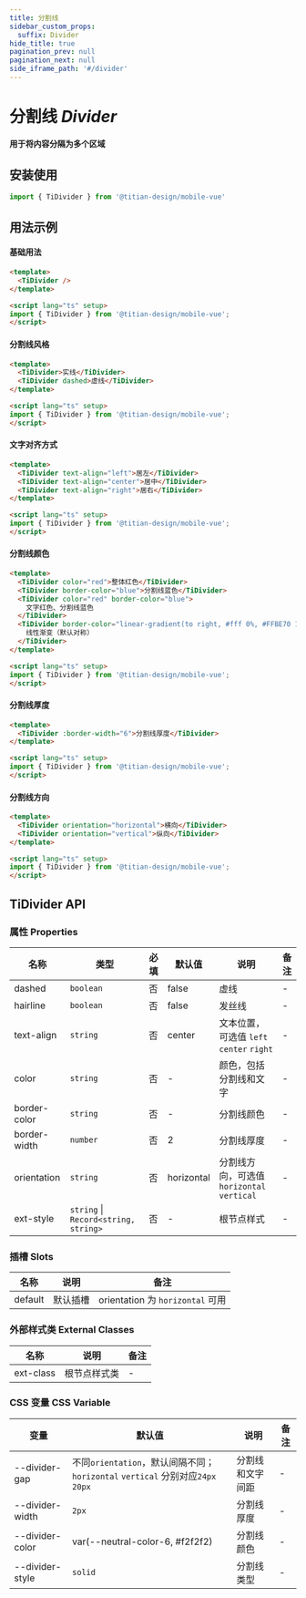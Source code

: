 ```yaml
---
title: 分割线
sidebar_custom_props:
  suffix: Divider
hide_title: true
pagination_prev: null
pagination_next: null
side_iframe_path: '#/divider'
---
```


# 分割线 _Divider_

**用于将内容分隔为多个区域**

## 安装使用

```typescript showLineNumbers
import { TiDivider } from '@titian-design/mobile-vue'
```

## 用法示例

#### 基础用法

```html showLineNumbers
<template>
  <TiDivider />
</template>

<script lang="ts" setup>
import { TiDivider } from '@titian-design/mobile-vue';
</script>
```

#### 分割线风格

```html showLineNumbers
<template>
  <TiDivider>实线</TiDivider>
  <TiDivider dashed>虚线</TiDivider>
</template>

<script lang="ts" setup>
import { TiDivider } from '@titian-design/mobile-vue';
</script>
```

#### 文字对齐方式

```html showLineNumbers
<template>
  <TiDivider text-align="left">居左</TiDivider>
  <TiDivider text-align="center">居中</TiDivider>
  <TiDivider text-align="right">居右</TiDivider>
</template>

<script lang="ts" setup>
import { TiDivider } from '@titian-design/mobile-vue';
</script>
```

#### 分割线颜色

```html showLineNumbers
<template>
  <TiDivider color="red">整体红色</TiDivider>
  <TiDivider border-color="blue">分割线蓝色</TiDivider>
  <TiDivider color="red" border-color="blue">
    文字红色、分割线蓝色
  </TiDivider>
  <TiDivider border-color="linear-gradient(to right, #fff 0%, #FFBE70 100%)" :border-width="6">
    线性渐变（默认对称）
  </TiDivider>
</template>

<script lang="ts" setup>
import { TiDivider } from '@titian-design/mobile-vue';
</script>
```

#### 分割线厚度

```html showLineNumbers
<template>
  <TiDivider :border-width="6">分割线厚度</TiDivider>
</template>

<script lang="ts" setup>
import { TiDivider } from '@titian-design/mobile-vue';
</script>
```

#### 分割线方向

```html showLineNumbers
<template>
  <TiDivider orientation="horizontal">横向</TiDivider>
  <TiDivider orientation="vertical">纵向</TiDivider>
</template>

<script lang="ts" setup>
import { TiDivider } from '@titian-design/mobile-vue';
</script>
```
## TiDivider API
### 属性 **Properties**
| 名称        | 类型      | 必填 | 默认值     | 说明                                      | 备注 |
| ----------- | --------- | ---- | ---------- | ----------------------------------------- | ---- |
| dashed      | `boolean` | 否   | false      | 虚线                                      | -    |
| hairline    | `boolean` | 否   | false      | 发丝线                                    | -    |
| text-align   | `string`  | 否   | center     | 文本位置，可选值 `left` `center` `right ` | -    |
| color       | `string`  | 否   | -          | 颜色，包括分割线和文字                    | -    |
| border-color | `string`  | 否   | -          | 分割线颜色                                | -    |
| border-width | `number`  | 否   | 2          | 分割线厚度                                | -    |
| orientation | `string`  | 否   | horizontal | 分割线方向，可选值`horizontal` `vertical` | -    |
| ext-style    | `string` \| `Record<string, string>`  | 否   | -          | 根节点样式                                | -    |

### 插槽 **Slots**
| 名称    | 说明     | 备注                             |
| ------- | -------- | -------------------------------- |
| default | 默认插槽 | orientation 为 `horizontal` 可用 |

### 外部样式类 **External Classes**
| 名称     | 说明         | 备注 |
| -------- | ------------ | ---- |
| ext-class | 根节点样式类 | -    |

### CSS 变量 **CSS Variable**
| 变量            | 默认值                                                                         | 说明             | 备注 |
| --------------- | ------------------------------------------------------------------------------ | ---------------- | ---- |
| --divider-gap   | 不同`orientation`，默认间隔不同；`horizontal` `vertical` 分别对应`24px` `20px` | 分割线和文字间距 | -    |
| --divider-width | `2px`                                                                          | 分割线厚度       | -    |
| --divider-color | var(--neutral-color-6, #f2f2f2)                                                | 分割线颜色       | -    |
| --divider-style | `solid`                                                                        | 分割线类型       | -    |
